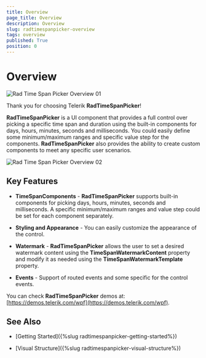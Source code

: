 ```yaml
---
title: Overview
page_title: Overview
description: Overview
slug: radtimespanpicker-overview
tags: overview
published: True
position: 0
---
```


# Overview

![Rad Time Span Picker Overview 01](images/RadTimeSpanPicker_Overview_01.png)

Thank you for choosing Telerik __RadTimeSpanPicker__!

__RadTimeSpanPicker__ is a UI component that provides a full control over picking a specific time span and duration using the built-in components for days, hours, minutes, seconds and milliseconds. You could easily define some minimum/maximum ranges and specific value step for the components. __RadTimeSpanPicker__ also provides the ability to create custom components to meet any specific user scenarios.

![Rad Time Span Picker Overview 02](images/RadTimeSpanPicker_Overview_02.png)

## Key Features

* __TimeSpanComponents__ - __RadTimeSpanPicker__ supports built-in components for picking days, hours, minutes, seconds and milliseconds. A specific minimum/maximum ranges and value step could be set for each component separately.

* __Styling and Appearance__ - You can easily customize the appearance of the control.

* __Watermark__ - __RadTimeSpanPicker__ allows the user to set a desired watermark content using the __TimeSpanWatermarkContent__ property and modify it as needed using the __TimeSpanWatermarkTemplate__ property.

* __Events__ - Support of routed events and some specific for the control events.

You can check __RadTimeSpanPicker__ demos at: [https://demos.telerik.com/wpf](https://demos.telerik.com/wpf).

## See Also

 * [Getting Started]({%slug radtimespanpicker-getting-started%})

 * [Visual Structure]({%slug radtimespanpicker-visual-structure%})
